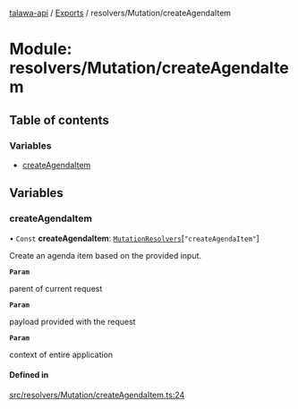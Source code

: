 [talawa-api](../README.md) / [Exports](../modules.md) / resolvers/Mutation/createAgendaItem

# Module: resolvers/Mutation/createAgendaItem

## Table of contents

### Variables

- [createAgendaItem](resolvers_Mutation_createAgendaItem.md#createagendaitem)

## Variables

### createAgendaItem

• `Const` **createAgendaItem**: [`MutationResolvers`](types_generatedGraphQLTypes.md#mutationresolvers)[``"createAgendaItem"``]

Create an agenda item based on the provided input.

**`Param`**

parent of current request

**`Param`**

payload provided with the request

**`Param`**

context of entire application

#### Defined in

[src/resolvers/Mutation/createAgendaItem.ts:24](https://github.com/PalisadoesFoundation/talawa-api/blob/095495b/src/resolvers/Mutation/createAgendaItem.ts#L24)
